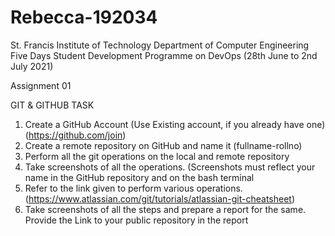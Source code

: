 # Rebecca-192034
St. Francis Institute of Technology
Department of Computer Engineering
Five Days Student Development Programme on DevOps
(28th June to 2nd July 2021)

Assignment 01

GIT & GITHUB TASK

1. Create a GitHub Account (Use Existing account, if you already have one) (https://github.com/join)
2. Create a remote repository on GitHub and name it (fullname-rollno)
3. Perform all the git operations on the local and remote repository
4. Take screenshots of all the operations. (Screenshots must reflect your name in the GitHub repository and on the bash terminal
5. Refer to the link given to perform various operations. (https://www.atlassian.com/git/tutorials/atlassian-git-cheatsheet)
6. Take screenshots of all the steps and prepare a report for the same. Provide the Link to your public repository in the report

